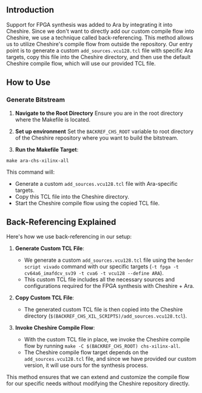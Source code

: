 ## Introduction

Support for FPGA synthesis was added to Ara by integrating it into Cheshire. Since we don't want to directly add our custom compile flow into Cheshire, we use a technique called back-referencing. This method allows us to utilize Cheshire's compile flow from outside the repository. Our entry point is to generate a custom `add_sources.vcu128.tcl` file with specific Ara targets, copy this file into the Cheshire directory, and then use the default Cheshire compile flow, which will use our provided TCL file.

## How to Use

### Generate Bitstream

1.  **Navigate to the Root Directory**
    Ensure you are in the root directory where the Makefile is located.
    
2.  **Set up environment**
    Set the `BACKREF_CHS_ROOT` variable to root directory of the Cheshire repository where you want to build the bitstream.

3.  **Run the Makefile Target**:
```
make ara-chs-xilinx-all
```
This command will:
-   Generate a custom `add_sources.vcu128.tcl` file with Ara-specific targets.
-   Copy this TCL file into the Cheshire directory.
-   Start the Cheshire compile flow using the copied TCL file.

## Back-Referencing Explained

Here's how we use back-referencing in our setup:

1.  **Generate Custom TCL File**:
    
    -   We generate a custom `add_sources.vcu128.tcl` file using the `bender script vivado` command with our specific targets (`-t fpga -t cv64a6_imafdcv_sv39 -t cva6 -t vcu128 --define ARA`).
    -   This custom TCL file includes all the necessary sources and configurations required for the FPGA synthesis with Cheshire + Ara.

2.  **Copy Custom TCL File**:
    
    -   The generated custom TCL file is then copied into the Cheshire directory (`$(BACKREF_CHS_XIL_SCRIPTS)/add_sources.vcu128.tcl`).

3.  **Invoke Cheshire Compile Flow**:
    
    -   With the custom TCL file in place, we invoke the Cheshire compile flow by running `make -C $(BACKREF_CHS_ROOT) chs-xilinx-all`.
    -   The Cheshire compile flow target depends on the `add_sources.vcu128.tcl` file, and since we have provided our custom version, it will use ours for the synthesis process.

This method ensures that we can extend and customize the compile flow for our specific needs without modifying the Cheshire repository directly.
